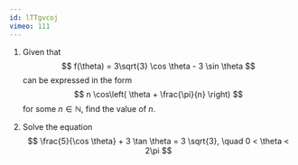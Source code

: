 ```yaml
---
id: lTTgvcoj
vimeo: 111
---
```


 1. Given that
    $$
    f(\theta) = 3\sqrt{3} \cos \theta - 3 \sin \theta
    $$
    can be expressed in the form
    $$
    n \cos\left( \theta + \frac{\pi}{n} \right)
    $$
    for some $n \in \mathbb{N},$ find the value of $n.$

 1. Solve the equation
    $$
    \frac{5}{\cos \theta} + 3 \tan \theta = 3 \sqrt{3}, \quad 0 < \theta < 2\pi
    $$
